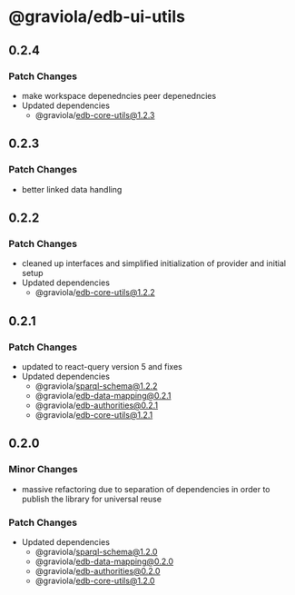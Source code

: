 # @graviola/edb-ui-utils

## 0.2.4

### Patch Changes

- make workspace depenedncies peer depenedncies
- Updated dependencies
  - @graviola/edb-core-utils@1.2.3

## 0.2.3

### Patch Changes

- better linked data handling

## 0.2.2

### Patch Changes

- cleaned up interfaces and simplified initialization of provider and initial setup
- Updated dependencies
  - @graviola/edb-core-utils@1.2.2

## 0.2.1

### Patch Changes

- updated to react-query version 5 and fixes
- Updated dependencies
  - @graviola/sparql-schema@1.2.2
  - @graviola/edb-data-mapping@0.2.1
  - @graviola/edb-authorities@0.2.1
  - @graviola/edb-core-utils@1.2.1

## 0.2.0

### Minor Changes

- massive refactoring due to separation of dependencies in order to publish the library for universal reuse

### Patch Changes

- Updated dependencies
  - @graviola/sparql-schema@1.2.0
  - @graviola/edb-data-mapping@0.2.0
  - @graviola/edb-authorities@0.2.0
  - @graviola/edb-core-utils@1.2.0
